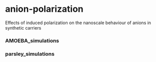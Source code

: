 # anion-polarization
Effects of induced polarization on the nanoscale behaviour of anions in synthetic carriers
### AMOEBA_simulations

### parsley_simulations
